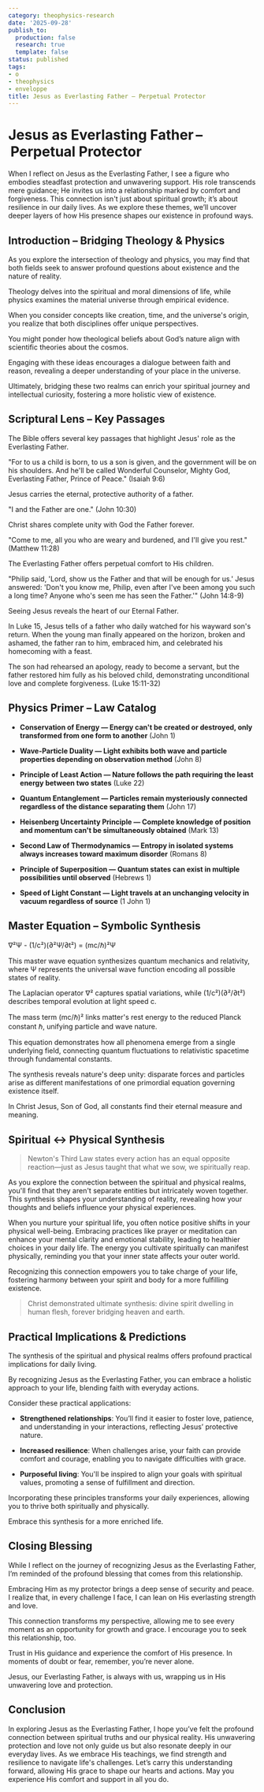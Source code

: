 ```yaml
---
category: theophysics-research
date: '2025-09-28'
publish_to:
  production: false
  research: true
  template: false
status: published
tags:
- o
- theophysics
- enveloppe
title: Jesus as Everlasting Father – Perpetual Protector
---
```

   
# Jesus as Everlasting Father – Perpetual Protector   
   
When I reflect on Jesus as the Everlasting Father, I see a figure who embodies steadfast protection and unwavering support. His role transcends mere guidance; He invites us into a relationship marked by comfort and forgiveness. This connection isn't just about spiritual growth; it’s about resilience in our daily lives. As we explore these themes, we’ll uncover deeper layers of how His presence shapes our existence in profound ways.   
   
## Introduction – Bridging Theology & Physics   
   
As you explore the intersection of theology and physics, you may find that both fields seek to answer profound questions about existence and the nature of reality.   
   
Theology delves into the spiritual and moral dimensions of life, while physics examines the material universe through empirical evidence.   
   
When you consider concepts like creation, time, and the universe's origin, you realize that both disciplines offer unique perspectives.   
   
You might ponder how theological beliefs about God’s nature align with scientific theories about the cosmos.   
   
Engaging with these ideas encourages a dialogue between faith and reason, revealing a deeper understanding of your place in the universe.   
   
Ultimately, bridging these two realms can enrich your spiritual journey and intellectual curiosity, fostering a more holistic view of existence.   
   
## Scriptural Lens – Key Passages   
   
The Bible offers several key passages that highlight Jesus' role as the Everlasting Father.   
   
"For to us a child is born, to us a son is given, and the government will be on his shoulders. And he'll be called Wonderful Counselor, Mighty God, Everlasting Father, Prince of Peace." (Isaiah 9:6)   
   
Jesus carries the eternal, protective authority of a father.   
   
"I and the Father are one." (John 10:30)   
   
Christ shares complete unity with God the Father forever.   
   
"Come to me, all you who are weary and burdened, and I'll give you rest." (Matthew 11:28)   
   
The Everlasting Father offers perpetual comfort to His children.   
   
"Philip said, 'Lord, show us the Father and that will be enough for us.' Jesus answered: 'Don't you know me, Philip, even after I've been among you such a long time? Anyone who's seen me has seen the Father.'" (John 14:8-9)   
   
Seeing Jesus reveals the heart of our Eternal Father.   
   
In Luke 15, Jesus tells of a father who daily watched for his wayward son's return. When the young man finally appeared on the horizon, broken and ashamed, the father ran to him, embraced him, and celebrated his homecoming with a feast.   
   
The son had rehearsed an apology, ready to become a servant, but the father restored him fully as his beloved child, demonstrating unconditional love and complete forgiveness. (Luke 15:11-32)   
   
## Physics Primer – Law Catalog   
   
* **Conservation of Energy — Energy can't be created or destroyed, only transformed from one form to another** (John 1)   
   
* **Wave-Particle Duality — Light exhibits both wave and particle properties depending on observation method** (John 8)   
   
* **Principle of Least Action — Nature follows the path requiring the least energy between two states** (Luke 22)   
   
* **Quantum Entanglement — Particles remain mysteriously connected regardless of the distance separating them** (John 17)   
   
* **Heisenberg Uncertainty Principle — Complete knowledge of position and momentum can't be simultaneously obtained** (Mark 13)   
   
* **Second Law of Thermodynamics — Entropy in isolated systems always increases toward maximum disorder** (Romans 8)   
   
* **Principle of Superposition — Quantum states can exist in multiple possibilities until observed** (Hebrews 1)   
   
* **Speed of Light Constant — Light travels at an unchanging velocity in vacuum regardless of source** (1 John 1)   
   
## Master Equation – Symbolic Synthesis   
   
∇²Ψ - (1/c²)(∂²Ψ/∂t²) = (mc/ℏ)²Ψ   
   
This master wave equation synthesizes quantum mechanics and relativity, where Ψ represents the universal wave function encoding all possible states of reality.   
   
The Laplacian operator ∇² captures spatial variations, while (1/c²)(∂²/∂t²) describes temporal evolution at light speed c.   
   
The mass term (mc/ℏ)² links matter's rest energy to the reduced Planck constant ℏ, unifying particle and wave nature.   
   
This equation demonstrates how all phenomena emerge from a single underlying field, connecting quantum fluctuations to relativistic spacetime through fundamental constants.   
   
The synthesis reveals nature's deep unity: disparate forces and particles arise as different manifestations of one primordial equation governing existence itself.   
   
In Christ Jesus, Son of God, all constants find their eternal measure and meaning.   
   
## Spiritual ↔ Physical Synthesis   
   
> Newton's Third Law states every action has an equal opposite reaction—just as Jesus taught that what we sow, we spiritually reap.   
   
As you explore the connection between the spiritual and physical realms, you'll find that they aren't separate entities but intricately woven together. This synthesis shapes your understanding of reality, revealing how your thoughts and beliefs influence your physical experiences.   
   
When you nurture your spiritual life, you often notice positive shifts in your physical well-being. Embracing practices like prayer or meditation can enhance your mental clarity and emotional stability, leading to healthier choices in your daily life. The energy you cultivate spiritually can manifest physically, reminding you that your inner state affects your outer world.   
   
Recognizing this connection empowers you to take charge of your life, fostering harmony between your spirit and body for a more fulfilling existence.   
   
> Christ demonstrated ultimate synthesis: divine spirit dwelling in human flesh, forever bridging heaven and earth.   
   
## Practical Implications & Predictions   
   
The synthesis of the spiritual and physical realms offers profound practical implications for daily living.   
   
By recognizing Jesus as the Everlasting Father, you can embrace a holistic approach to your life, blending faith with everyday actions.   
   
Consider these practical applications:   
   
   
- **Strengthened relationships**: You’ll find it easier to foster love, patience, and understanding in your interactions, reflecting Jesus’ protective nature.   
   
   
- **Increased resilience**: When challenges arise, your faith can provide comfort and courage, enabling you to navigate difficulties with grace.   
   
   
- **Purposeful living**: You'll be inspired to align your goals with spiritual values, promoting a sense of fulfillment and direction.   
   
Incorporating these principles transforms your daily experiences, allowing you to thrive both spiritually and physically.   
   
Embrace this synthesis for a more enriched life.   
   
## Closing Blessing   
   
While I reflect on the journey of recognizing Jesus as the Everlasting Father, I’m reminded of the profound blessing that comes from this relationship.   
   
Embracing Him as my protector brings a deep sense of security and peace. I realize that, in every challenge I face, I can lean on His everlasting strength and love.   
   
This connection transforms my perspective, allowing me to see every moment as an opportunity for growth and grace. I encourage you to seek this relationship, too.   
   
Trust in His guidance and experience the comfort of His presence. In moments of doubt or fear, remember, you’re never alone.   
   
Jesus, our Everlasting Father, is always with us, wrapping us in His unwavering love and protection.   
   
## Conclusion   
   
In exploring Jesus as the Everlasting Father, I hope you’ve felt the profound connection between spiritual truths and our physical reality. His unwavering protection and love not only guide us but also resonate deeply in our everyday lives. As we embrace His teachings, we find strength and resilience to navigate life's challenges. Let’s carry this understanding forward, allowing His grace to shape our hearts and actions. May you experience His comfort and support in all you do.